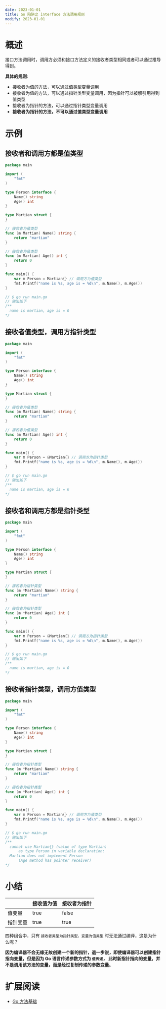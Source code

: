 ```yaml
---
date: 2023-01-01
title: Go 陷阱之 interface 方法调用规则
modify: 2023-01-01
---
```


# 概述

接口方法调用时，调用方必须和接口方法定义的接收者类型相同或者可以通过推导得到。

**具体的规则**:

- 接收者为值的方法，可以通过值类型变量调用
- 接收者为值的方法，可以通过指针类型变量调用，因为指针可以被解引用得到值类型
- 接收者为指针的方法，可以通过指针类型变量调用
- **接收者为指针的方法，不可以通过值类型变量调用**

# 示例

## 接收者和调用方都是值类型

```go
package main

import (
	"fmt"
)

type Person interface {
	Name() string
	Age() int
}

type Martian struct {
}

// 接收者为值类型
func (m Martian) Name() string {
	return "martian"
}

// 接收者为值类型
func (m Martian) Age() int {
	return 0
}

func main() {
	var m Person = Martian{} // 调用方为值类型
	fmt.Printf("name is %s, age is = %d\n", m.Name(), m.Age())
}

// $ go run main.go
// 输出如下
/**
  name is martian, age is = 0
*/
```

## 接收者值类型，调用方指针类型

```go
package main

import (
	"fmt"
)

type Person interface {
	Name() string
	Age() int
}

type Martian struct {
}

// 接收者为值类型
func (m Martian) Name() string {
	return "martian"
}

// 接收者为值类型
func (m Martian) Age() int {
	return 0
}

func main() {
	var m Person = &Martian{} // 调用方为指针类型
	fmt.Printf("name is %s, age is = %d\n", m.Name(), m.Age())
}

// $ go run main.go
// 输出如下
/**
  name is martian, age is = 0
*/
```

## 接收者和调用方都是指针类型

```go
package main

import (
	"fmt"
)

type Person interface {
	Name() string
	Age() int
}

type Martian struct {
}

// 接收者为指针类型
func (m *Martian) Name() string {
	return "martian"
}

// 接收者为指针类型
func (m *Martian) Age() int {
	return 0
}

func main() {
	var m Person = &Martian{} // 调用方为指针类型
	fmt.Printf("name is %s, age is = %d\n", m.Name(), m.Age())
}

// $ go run main.go
// 输出如下
/**
  name is martian, age is = 0
*/
```

## 接收者指针类型，调用方值类型

```go
package main

import (
	"fmt"
)

type Person interface {
	Name() string
	Age() int
}

type Martian struct {
}

// 接收者为指针类型
func (m *Martian) Name() string {
	return "martian"
}

// 接收者为指针类型
func (m *Martian) Age() int {
	return 0
}

func main() {
	var m Person = Martian{} // 调用方为值类型
	fmt.Printf("name is %s, age is = %d\n", m.Name(), m.Age())
}

// $ go run main.go
// 输出如下
/**
  cannot use Martian{} (value of type Martian)
      as type Person in variable declaration:
  Martian does not implement Person
      (Age method has pointer receiver)
*/
```

# 小结

|      | 接收值为值 | 接收者为指针 |
|------|-------|--------|
| 值变量  | true  | false  |
| 指针变量 | true  | true   |

四种组合中，只有 `接收者类型为指针类型，变量为值类型` 时无法通过编译，这是为什么呢？

**因为编译器不会无缘无故创建一个新的指针，退一步说，即使编译器可以创建指针指向变量，但是因为 Go 语言传递参数方式为 `值传递`，
此时新指针指向的变量，并不是调用该方法的变量，而是经过复制传递的参数变量**。

# 扩展阅读

- [Go 方法基础](https://github.com/duanbiaowu/go-examples-for-beginners/tree/master/introduction/methods.md)